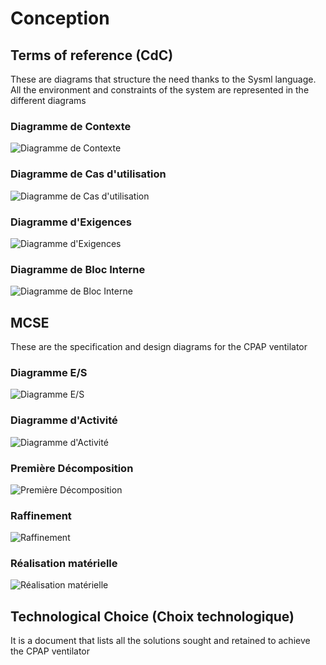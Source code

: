 
# Conception

## Terms of reference (CdC)

These are diagrams that structure the need thanks to the Sysml language. All the environment and constraints of the system are represented in the different diagrams

### Diagramme de Contexte
![Diagramme de Contexte](https://github.com/LoanBoutry/MakAir_Ptech/blob/main/Conception/CdC-Diagramme%20Contexte.png)

### Diagramme de Cas d'utilisation
![Diagramme de Cas d'utilisation](https://github.com/LoanBoutry/MakAir_Ptech/blob/main/Conception/CdC-Diagramme%20Cas%20D'utilisation.png)

### Diagramme d'Exigences
![Diagramme d'Exigences](https://github.com/LoanBoutry/MakAir_Ptech/blob/main/Conception/CdC-Diagramme%20d'Exigences.png)

### Diagramme de Bloc Interne
![Diagramme de Bloc Interne](https://github.com/LoanBoutry/MakAir_Ptech/blob/main/Conception/CdC-Diagramme%20de%20bloc%20interne.png)

## MCSE

These are the specification and design diagrams for the CPAP ventilator

### Diagramme E/S
![Diagramme E/S](https://github.com/LoanBoutry/MakAir_Ptech/blob/main/Conception/Diagramme_E-S.png)

### Diagramme d'Activité
![Diagramme d'Activité](https://github.com/LoanBoutry/MakAir_Ptech/blob/main/Conception/MCSE-Diagramme%20d'activit%C3%A9.png)

### Première Décomposition
![Première Décomposition](https://github.com/LoanBoutry/MakAir_Ptech/blob/main/Conception/MCSE-Premi%C3%A8re%20d%C3%A9composition.png)

### Raffinement
![Raffinement](https://github.com/LoanBoutry/MakAir_Ptech/blob/main/Conception/MCSE-Raffinement.png)

### Réalisation matérielle
![Réalisation matérielle](https://github.com/LoanBoutry/MakAir_Ptech/blob/main/Conception/MCSE-R%C3%A9alisation%20mat%C3%A9rielle.png)

## Technological Choice (Choix technologique)

It is a document that lists all the solutions sought and retained to achieve the CPAP ventilator
